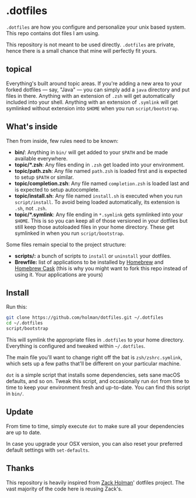 # .dotfiles

`.dotfiles` are how you configure and personalize your unix based system. This repo contains dot files I am using.

This repository is not meant to be used directly. `.dotfiles` are private, hence there is a small chance that mine will perfectly fit yours.

## topical

Everything's built around topic areas. If you're adding a new area to your
forked dotfiles — say, "Java" — you can simply add a `java` directory and put
files in there. Anything with an extension of `.zsh` will get automatically
included into your shell. Anything with an extension of `.symlink` will get
symlinked without extension into `$HOME` when you run `script/bootstrap`.

## What's inside

Then from inside, few rules need to be known:

- **bin/**: Anything in `bin/` will get added to your `$PATH` and be made
  available everywhere.
- **topic/\*.zsh**: Any files ending in `.zsh` get loaded into your
  environment.
- **topic/path.zsh**: Any file named `path.zsh` is loaded first and is
  expected to setup `$PATH` or similar.
- **topic/completion.zsh**: Any file named `completion.zsh` is loaded
  last and is expected to setup autocomplete.
- **topic/install.sh**: Any file named `install.sh` is executed when you run `script/install`. To avoid being loaded automatically, its extension is `.sh`, not `.zsh`.
- **topic/\*.symlink**: Any file ending in `*.symlink` gets symlinked into
  your `$HOME`. This is so you can keep all of those versioned in your dotfiles
  but still keep those autoloaded files in your home directory. These get
  symlinked in when you run `script/bootstrap`.


Some files remain special to the project structure:

- **scripts/:** a bunch of scripts to `install` or `uninstall` your dotfiles.
- **Brewfile:** list of applications to be installed by [Homebrew](http://brew.sh/) and [Homebrew Cask](https://caskroom.github.io/) (this is why you might want to fork this repo instead of using it. Your applications are yours)

## Install

Run this:

```sh
git clone https://github.com/holman/dotfiles.git ~/.dotfiles
cd ~/.dotfiles
script/bootstrap
```

This will symlink the appropriate files in `.dotfiles` to your home directory.
Everything is configured and tweaked within `~/.dotfiles`.

The main file you'll want to change right off the bat is `zsh/zshrc.symlink`,
which sets up a few paths that'll be different on your particular machine.

`dot` is a simple script that installs some dependencies, sets sane macOS
defaults, and so on. Tweak this script, and occasionally run `dot` from
time to time to keep your environment fresh and up-to-date. You can find
this script in `bin/`.


## Update

From time to time, simply execute `dot` to make sure all your dependencies are up to date.

In case you upgrade your OSX version, you can also reset your preferred default settings with `set-defaults`.

## Thanks

This repository is heavily inspired from [Zack Holman](https://github.com/holman/dotfiles)' dotfiles project. The vast majority of the code here is reusing Zack's.

